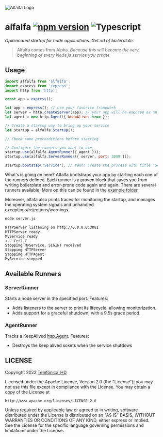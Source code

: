 ![Alfalfa Logo][alfalfalogo]
# alfalfa [![npm version](https://badge.fury.io/js/alfalfa.svg)](http://badge.fury.io/js/alfalfa) ![Typescript](https://img.shields.io/badge/TypeScript-.ts-blue.svg)

*Opinionated startup for node applications. Get rid of boilerplate.*

> Alfalfa comes from Alpha. _Because this will become the very beginning of every Node.js service you create_

## Usage

```js
import alfalfa from 'alfalfa';
import express from 'express';
import http from 'http';

const app = express();

let app = express(); // use your favorite framework
let server = http.createServer(app); // your app will be exposed as an http server
let agent = new http.Agent({ keepAlive: true });

// Create a startup way to bring up your service
let startup = alfalfa.Startup();

// Check some preconditions before starting

// Configure the runners you want to use
startup.use(alfalfa.AgentRunner({ agent }));
startup.use(alfalfa.ServerRunner({ server, port: 3000 }));

startup.bootstap('Service'); // Yeah! Create the process with title 'Service'
```

What's is going on here? Alfalfa bootstraps your app by starting each one of the runners defined.
Each runner is a proven block that saves you from writing boilerplate and error-prone code again and again.
There are several runners available. More on this can be found in the [example folder](./example/).

Moreover, alfafa also prints traces for monitoring the startup, and manages the operating system
signals and unhandled exceptions/rejections/warnings.

```sh
node server.js

HTTPServer listening on http://0.0.0.0:3001
HTTPServer ready
MyService ready
<-- Crtl-C
Stopping MyService. SIGINT received
Stopping HTTPServer
Stopping HTTPAgent
MyService stopped
````

## Available Runners

### ServerRunner
Starts a node server in the specified port. Features:
 - Adds listeners to the server to print its lifecycle, allowing monitorization.
 - Adds support for a graceful shutdown, with a 9.5s grace period.

### AgentRunner
Tracks a KeepAlived [http.Agent](https://nodejs.org/api/http.html#http_new_agent_options). Features:
 - Destroys the keep alived sokets when the service shutdows

## LICENSE

Copyright 2022 [Telefónica I+D](http://www.tid.es)

Licensed under the Apache License, Version 2.0 (the "License");
you may not use this file except in compliance with the License.
You may obtain a copy of the License at

    http://www.apache.org/licenses/LICENSE-2.0

Unless required by applicable law or agreed to in writing, software
distributed under the License is distributed on an "AS IS" BASIS,
WITHOUT WARRANTIES OR CONDITIONS OF ANY KIND, either express or implied.
See the License for the specific language governing permissions and
limitations under the License.

[alfalfalogo]: art/alfalfa-githubbanner.png
